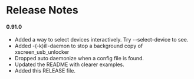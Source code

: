# Release Notes

#### 0.91.0

* Added a way to select devices interactively.  Try --select-device to see.
* Added -(-k)ill-daemon to stop a background copy of xscreen_usb_unlocker
* Dropped auto daemonize when a config file is found.
* Updated the README with clearer examples.
* Added this RELEASE file.

